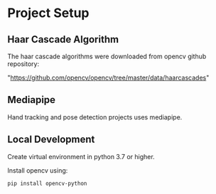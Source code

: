 # Project Setup

## Haar Cascade Algorithm

The haar cascade algorithms were downloaded from opencv github repository: 

"https://github.com/opencv/opencv/tree/master/data/haarcascades"

## Mediapipe

Hand tracking and pose detection projects uses mediapipe.

## Local Development

Create virtual environment in python 3.7 or higher.

Install opencv using:

```
pip install opencv-python
```
